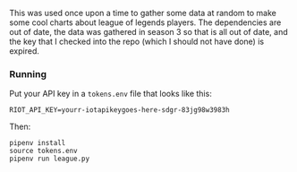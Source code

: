 This was used once upon a time to gather some data at random to make some cool charts about league of legends players. The dependencies are out of date, the data was gathered in season 3 so that is all out of date, and the key that I checked into the repo (which I should not have done) is expired.

### Running

Put your API key in a `tokens.env` file that looks like this:

```
RIOT_API_KEY=yourr-iotapikeygoes-here-sdgr-83jg98w3983h
```

Then:

```
pipenv install
source tokens.env
pipenv run league.py
```

